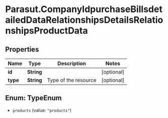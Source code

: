 # Parasut.CompanyIdpurchaseBillsdetailedDataRelationshipsDetailsRelationshipsProductData

## Properties
Name | Type | Description | Notes
------------ | ------------- | ------------- | -------------
**id** | **String** |  | [optional] 
**type** | **String** | Type of the resource | [optional] 


<a name="TypeEnum"></a>
## Enum: TypeEnum


* `products` (value: `"products"`)




